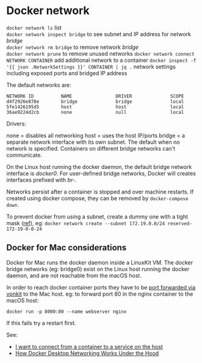 # Docker network

`docker network ls` list  
`docker network inspect bridge` to see subnet and IP address for network _bridge_  
`docker network rm bridge` to remove network _bridge_  
`docker network prune` to remove unused networks
`docker network connect NETWORK CONTAINER` add additional network to a container
`docker inspect -f '{{ json .NetworkSettings }}' CONTAINER | jq .` network settings including exposed ports and bridged IP address

The default networks are:

```
NETWORK ID          NAME                DRIVER              SCOPE
d4f2926e878e        bridge              bridge              local
5fe1426195d5        host                host                local
36ae9224d2cb        none                null                local
```

Drivers:

none = disables all networking
host = uses the host IP/ports
bridge = a separate network interface with its own subnet. The default when no network is specified. Containers on different bridge networks can't communicate.

On the Linux host running the docker daemon, the default bridge network interface is _docker0_. For user-defined bridge networks, Docker will creates interfaces prefixed with _br-_.

Networks persist after a container is stopped and over machine restarts. If created using docker compose, they can be removed by `docker-compose down`.

To prevent docker from using a subnet, create a dummy one with a tight mask ([ref](https://github.com/moby/moby/issues/21776#issuecomment-222325610)), eg:
`docker network create --subnet 172.19.0.0/24 reserved-172-19-0-0-24`

## Docker for Mac considerations

Docker for Mac runs the docker daemon inside a LinuxKit VM. The docker bridge networks (eg: bridge0) exist on the Linux host running the docker daemon, and are not reachable from the macOS host.

In order to reach docker container ports they have to be [port forwarded via vpnkit](https://github.com/moby/vpnkit/blob/master/docs/ports.md) to the Mac host. eg: to forward port 80 in the nginx container to the macOS host:

```
docker run -p 8000:80 --name webserver nginx
```

If this fails try a restart first.

See:

- [I want to connect from a container to a service on the host](https://docs.docker.com/docker-for-mac/networking/#known-limitations-use-cases-and-workarounds)
- [How Docker Desktop Networking Works Under the Hood](https://www.docker.com/blog/how-docker-desktop-networking-works-under-the-hood/)

